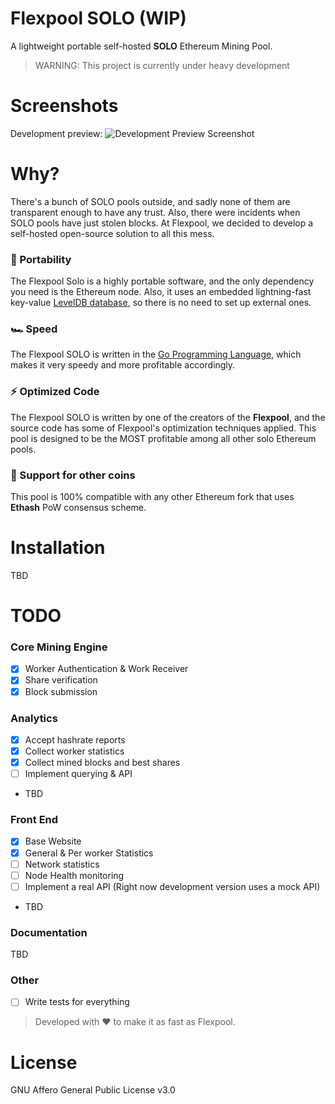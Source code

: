 # Flexpool SOLO (WIP)
A lightweight portable self-hosted **SOLO** Ethereum Mining Pool.

> WARNING: This project is currently under heavy development

# Screenshots
Development preview:
![Development Preview Screenshot](https://github.com/flexpool/solo/raw/master/assets/dev-screenshot.png)

# Why?

There's a bunch of SOLO pools outside, and sadly none of them are transparent enough to have any trust. Also, there were incidents when SOLO pools have just stolen blocks. At Flexpool, we decided to develop a self-hosted open-source solution to all this mess.

### 💼 Portability

The Flexpool Solo is a highly portable software, and the only dependency you need is the Ethereum node. Also, it uses an embedded lightning-fast key-value [LevelDB database](https://github.com/google/leveldb), so there is no need to set up external ones.

### 🏎 Speed

The Flexpool SOLO is written in the [Go Programming Language](https://golang.org), which makes it very speedy and more profitable accordingly.

### ⚡️ Optimized Code

The Flexpool SOLO is written by one of the creators of the **Flexpool**, and the source code has some of Flexpool's optimization techniques applied. This pool is designed to be the MOST profitable among all other solo Ethereum pools.

### 💎 Support for other coins

This pool is 100% compatible with any other Ethereum fork that uses **Ethash** PoW consensus scheme.

# Installation

TBD

# TODO

### Core Mining Engine
- [x] Worker Authentication & Work Receiver
- [x] Share verification
- [x] Block submission

### Analytics
- [x] Accept hashrate reports
- [x] Collect worker statistics
- [x] Collect mined blocks and best shares
- [ ] Implement querying & API
- TBD

### Front End
- [x] Base Website
- [x] General & Per worker Statistics
- [ ] Network statistics
- [ ] Node Health monitoring 
- [ ] Implement a real API (Right now development version uses a mock API)
- TBD

### Documentation
TBD

### Other
- [ ] Write tests for everything

> Developed with ❤️ to make it as fast as Flexpool.

# License

GNU Affero General Public License v3.0
